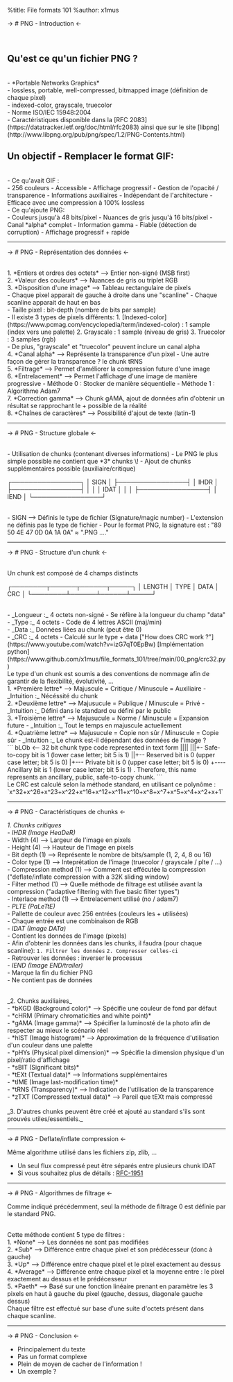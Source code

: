 %title: File formats 101
%author: x1mus

-> # PNG - Introduction <-

<br>

## Qu'est ce qu'un fichier PNG ?
<br>
- *Portable Networks Graphics*
<br>
- lossless, portable, well-compressed, bitmapped image (définition de chaque pixel)
<br>
- indexed-color, grayscale, truecolor
<br>
- Norme ISO/IEC 15948:2004
<br>
- Caractéristiques disponible dans la [RFC 2083](https://datatracker.ietf.org/doc/html/rfc2083) ainsi que sur le site [libpng](http://www.libpng.org/pub/png/spec/1.2/PNG-Contents.html)

<br>

## Un objectif - Remplacer le format GIF:
<br>
- Ce qu'avait GIF :
<br>
	- 256 couleurs
	- Accessible
	- Affichage progressif
	- Gestion de l'opacité / transparence
	- Informations auxiliaires
	- Indépendant de l'architecture
	- Efficace avec une compression à 100% lossless
<br>
- Ce qu'ajoute PNG:
<br>
	- Couleurs jusqu'à 48 bits/pixel
	- Nuances de gris jusqu'à 16 bits/pixel
	- Canal *alpha* complet
	- Information gamma
	- Fiable (détection de corruption)
	- Affichage progressif + rapide

------------------------------------------------------------

-> # PNG - Représentation des données <-

<br>
1. *Entiers et ordres des octets* --> Entier non-signé (MSB first)

<br>
2. *Valeur des couleurs* --> Nuances de gris ou triplet RGB

<br>
3. *Disposition d'une image* --> Tableau rectangulaire de pixels
	<br>
	- Chaque pixel apparait de gauche à droite dans une "scanline"
	- Chaque scanline apparait de haut en bas
	<br>
	- Taille pixel : bit-depth (nombre de bits par sample)
	<br>
	- Il existe 3 types de pixels différents:
		1. [Indexed-color](https://www.pcmag.com/encyclopedia/term/indexed-color) : 1 sample (index vers une palette)
		2. Grayscale : 1 sample (niveau de gris)
		3. Truecolor : 3 samples (rgb)
	<br>
	- De plus, "grayscale" et "truecolor" peuvent inclure un canal alpha

<br>
4. *Canal alpha* --> Représente la transparence d'un pixel
	- Une autre façon de gérer la transparence ? le chunk tRNS

<br>
5. *Filtrage* --> Permet d'améliorer la compression future d'une image

<br>
6. *Entrelacement* --> Permet l'affichage d'une image de manière progressive
	- Méthode 0 : Stocker de manière séquentielle
	- Méthode 1 : Algorithme Adam7

<br>
7. *Correction gamma* --> Chunk gAMA, ajout de données afin d'obtenir un résultat se rapprochant le + possible de la réalité

<br>
8. *Chaînes de caractères* --> Possibilité d'ajout de texte (latin-1)

------------------------------------------------------------

-> # PNG - Structure globale <-

<br>
- Utilisation de chunks (contenant diverses informations)
- Le PNG le plus simple possible ne contient que *3* chunks \!
- Ajout de chunks supplémentaires possible (auxiliaire/critique)
<br>

┌────────────────┐
│      SIGN      │
├────────────────┤
│      IHDR      │
├────────────────┤
│                │
│      IDAT      │
│                │
├────────────────┤
│      IEND      │
└────────────────┘

<br>
- SIGN --> Définis le type de fichier (Signature/magic number)
	- L'extension ne définis pas le type de fichier
	- Pour le format PNG, la signature est : "89 50 4E 47 0D 0A 1A 0A" ≈ ".PNG ...."

------------------------------------------------------------

-> # PNG - Structure d'un chunk <-

<br>
Un chunk est composé de 4 champs distincts
<br>

┌────────┬──────┬──────┬─────┐
│ LENGTH │ TYPE │ DATA │ CRC │
└────────┴──────┴──────┴─────┘

<br>
- _Longueur :_ 4 octets non-signé - Se réfère à la longueur du champ "data"
<br>
- _Type :_ 4 octets - Code de 4 lettres ASCII (maj/min)
<br>
- _Data :_ Données liées au chunk (peut être 0)
<br>
- _CRC :_ 4 octets - Calculé sur le type + data ["How does CRC work ?"](https://www.youtube.com/watch?v=izG7qT0EpBw) [Implémentation python](https://www.github.com/x1mus/file_formats_101/tree/main/00_png/crc32.py)

<br>
Le type d'un chunk est soumis a des conventions de nommage afin de garantir de la flexibilité, évolutivité, ...

<br>
1. *Première lettre* --> Majuscule = Critique / Minuscule = Auxiliaire
	- _Intuition :_ Nécéssité du chunk

<br>
2. *Deuxième lettre* --> Majusucule = Publique / Minuscule = Privé
	- _Intuition :_ Défini dans le standard ou défini par le public

<br>
3. *Troisième lettre* --> Majusucule = Norme / Minuscule = Expansion future
	- _Intuition :_ Tout le temps en majuscule actuellement

<br>
4. *Quatrième lettre* --> Majusucule = Copie non sûr / Minuscule = Copie sûr
	- _Intuition :_ Le chunk est-il dépendant des données de l'image ?

<br>
```
bLOb  <-- 32 bit chunk type code represented in text form
||||
|||+- Safe-to-copy bit is 1 (lower case letter; bit 5 is 1)
||+-- Reserved bit is 0     (upper case letter; bit 5 is 0)
|+--- Private bit is 0      (upper case letter; bit 5 is 0)
+---- Ancillary bit is 1    (lower case letter; bit 5 is 1)
.
Therefore, this name represents an ancillary, public, safe-to-copy chunk.
```

<br>
Le CRC est calculé selon la méthode standard, en utilisant ce polynôme :
`x^32+x^26+x^23+x^22+x^16+x^12+x^11+x^10+x^8+x^7+x^5+x^4+x^2+x+1`

------------------------------------------------------------

-> # PNG - Caractéristiques de chunks <-
<br>

_1. Chunks critiques_
	<br>
	- *IHDR (Image HeaDeR)*
		<br>
		- Width (4) --> Largeur de l'image en pixels
		<br>
		- Height (4) --> Hauteur de l'image en pixels
		<br>
		- Bit depth (1) --> Représente le nombre de bits/sample (1, 2, 4, 8 ou 16)
		<br>
		- Color type (1) --> Inteprétation de l'image (truecolor / grayscale / plte / ...)
		<br>
		- Compression method (1) --> Comment est effécutée la compression ("deflate/inflate compression with a 32K sliding window)
		<br>
		- Filter method (1) --> Quelle méthode de filtrage est utilisée avant la compression ("adaptive filtering with five basic filter types")
		<br>
		- Interlace method (1) --> Entrelacement utilisé (no / adam7)
	<br>
	- *PLTE (PaLeTtE)*
		<br>
		- Pallette de couleur avec 256 entrées (couleurs les + utilisées)
		<br>
		- Chaque entrée est une combinaison de RGB
	<br>
	- *IDAT (Image DATa)*
		<br>
		- Contient les données de l'image (pixels)
		<br>
		- Afin d'obtenir les données dans les chunks, il faudra (pour chaque scanline):
		`1. Filtrer les données`
		`2. Compresser celles-ci `
		<br>
		- Retrouver les données : inverser le processus
	<br>
	- *IEND (Image END/trailer)*
		<br>
		- Marque la fin du fichier PNG
		<br>
		- Ne contient pas de données

<br>
_2. Chunks auxiliaires_
	<br>
	- *bKGD (Background color)* --> Spécifie une couleur de fond par défaut
	<br>
	- *cHRM (Primary chromaticities and white point)*
	<br>
	- *gAMA (Image gamma)* --> Spécifier la luminosté de la photo afin de respecter au mieux le scénario réel
	<br>
	- *hIST (Image histogram)* --> Approximation de la fréquence d'utilisation d'un couleur dans une palette
	<br>
	- *pHYs (Physical pixel dimension)* --> Spécifie la dimension physique d'un pixel/ratio d'affichage
	<br>
	- *sBIT (Significant bits)*
	<br>
	- *tEXt (Textual data)* --> Informations supplémentaires
	<br>
	- *tIME (Image last-modification time)*
	<br>
	- *tRNS (Transparency)* --> Indication de l'utilisation de la transparence
	<br>
	- *zTXT (Compressed textual data)* --> Pareil que tEXt mais compressé
	<br>

<br>
_3. D'autres chunks peuvent être créé et ajouté au standard s'ils sont prouvés utiles/essentiels._

------------------------------------------------------------

-> # PNG - Deflate/inflate compression <-
<br>

Même algorithme utilisé dans les fichiers zip, zlib, ...
- Un seul flux compressé peut être séparés entre plusieurs chunk IDAT
- Si vous souhaitez plus de détails : [RFC-1951](https://datatracker.ietf.org/doc/html/rfc1951)

------------------------------------------------------------

-> # PNG - Algorithmes de filtrage <-
<br>

Comme indiqué précédemment, seul la méthode de filtrage 0 est définie par le standard PNG.

<br>
Cette méthode contient 5 type de filtres :
<br>
1. *None* --> Les données ne sont pas modifiées
<br>
2. *Sub* --> Différence entre chaque pixel et son prédécesseur (donc à gauche)
<br>
3. *Up* --> Différence entre chaque pixel et le pixel exactement au dessus
<br>
4. *Average* --> Différence entre chaque pixel et la moyenne entre : le pixel exactement au dessus et le prédécesseur
<br>
5. *Paeth* --> Basé sur une fonction linéaire prenant en paramètre les 3 pixels en haut à gauche du pixel (gauche, dessus, diagonale gauche dessus)

<br>
Chaque filtre est effectué sur base d'une suite d'octets présent dans chaque scanline.

------------------------------------------------------------

-> # PNG - Conclusion <-
<br>

- Principalement du texte
- Pas un format complexe
- Plein de moyen de cacher de l'information !
- Un exemple ?
